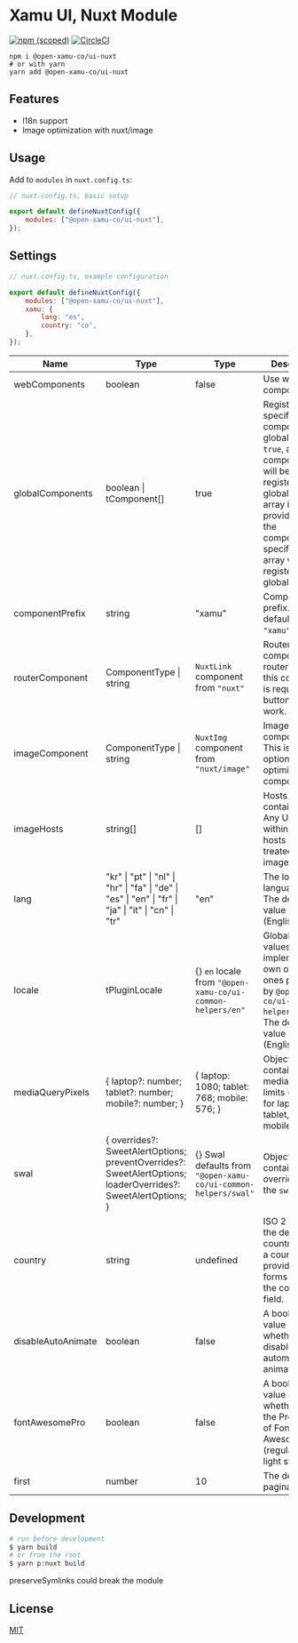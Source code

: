 # Xamu UI, Nuxt Module

[![npm (scoped)](https://img.shields.io/npm/v/%40open-xamu-co/ui-nuxt)](https://github.com/xamu-co/ui/tree/dev/packages/nuxt) [![CircleCI](https://dl.circleci.com/status-badge/img/gh/xamu-co/ui/tree/dev.svg?style=svg)](https://dl.circleci.com/status-badge/redirect/gh/xamu-co/ui/tree/dev)

```shell
npm i @open-xamu-co/ui-nuxt
# or with yarn
yarn add @open-xamu-co/ui-nuxt
```

## Features

-   I18n support
-   Image optimization with nuxt/image

## Usage

Add to `modules` in `nuxt.config.ts`:

```js
// nuxt.config.ts, basic setup

export default defineNuxtConfig({
	modules: ["@open-xamu-co/ui-nuxt"],
});
```

## Settings

```js
// nuxt.config.ts, example configuration

export default defineNuxtConfig({
	modules: ["@open-xamu-co/ui-nuxt"],
	xamu: {
		lang: "es",
		country: "co",
	},
});
```

| Name               | Type                                                                                                          | Type                                                           | Description                                                                                                                                                                                           |
| ------------------ | ------------------------------------------------------------------------------------------------------------- | -------------------------------------------------------------- | ----------------------------------------------------------------------------------------------------------------------------------------------------------------------------------------------------- |
| webComponents      | boolean                                                                                                       | false                                                          | Use web components                                                                                                                                                                                    |
| globalComponents   | boolean \| tComponent[]                                                                                       | true                                                           | Register all or specific components globally. If `true`, all components will be registered globally. If an array is provided, only the components specified in the array will be registered globally. |
| componentPrefix    | string                                                                                                        | "xamu"                                                         | Components prefix. The default value is `"xamu"`.                                                                                                                                                     |
| routerComponent    | ComponentType \| string                                                                                       | `NuxtLink` component from `"nuxt"`                             | Router component. If a router is used, this component is required for buttons to work.                                                                                                                |
| imageComponent     | ComponentType \| string                                                                                       | `NuxtImg` component from `"nuxt/image"`                        | Image component. This is an optional image optimization component.                                                                                                                                    |
| imageHosts         | string[]                                                                                                      | []                                                             | Hosts that contain images. Any URLs within these hosts will be treated as images.                                                                                                                     |
| lang               | "kr" \| "pt" \| "nl" \| "hr" \| "fa" \| "de" \| "es" \| "en" \| "fr" \| "ja" \| "it" \| "cn" \| "tr"          | "en"                                                           | The locale language code. The default value is `en` (English).                                                                                                                                        |
| locale             | tPluginLocale                                                                                                 | {} `en` locale from `"@open-xamu-co/ui-common-helpers/en"`     | Global locale values. You can implement your own or use the ones provided by `@open-xamu-co/ui-common-helpers/locale`. The default value is `en` (English).                                           |
| mediaQueryPixels   | { laptop?: number; tablet?: number; mobile?: number; }                                                        | { laptop: 1080; tablet: 768; mobile: 576; }                    | Object containing the media query limits (in pixels) for laptop, tablet, and mobile devices.                                                                                                          |
| swal               | { overrides?: SweetAlertOptions; preventOverrides?: SweetAlertOptions; loaderOverrides?: SweetAlertOptions; } | {} Swal defaults from `"@open-xamu-co/ui-common-helpers/swal"` | Object containing the overrides for the `swal` library.                                                                                                                                               |
| country            | string                                                                                                        | undefined                                                      | ISO 2 code for the default country. When a country is provided, forms will omit the country field.                                                                                                    |
| disableAutoAnimate | boolean                                                                                                       | false                                                          | A boolean value indicating whether to disable automatic animations.                                                                                                                                   |
| fontAwesomePro     | boolean                                                                                                       | false                                                          | A boolean value indicating whether to use the Pro version of Font Awesome (regular and light styles).                                                                                                 |
| first              | number                                                                                                        | 10                                                             | The default pagination limit.                                                                                                                                                                         |

## Development

```bash
# run before development
$ yarn build
# or from the root
$ yarn p:nuxt build
```

preserveSymlinks could break the module

## License

[MIT](http://opensource.org/licenses/MIT)

